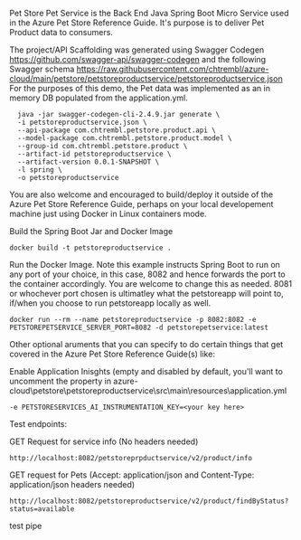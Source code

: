 Pet Store Pet Service is the Back End Java Spring Boot Micro Service used in the Azure Pet Store Reference Guide. It's purpose is to deliver Pet Product data to consumers.

The project/API Scaffolding was generated using Swagger Codegen https://github.com/swagger-api/swagger-codegen and the following Swagger schema https://raw.githubusercontent.com/chtrembl/azure-cloud/main/petstore/petstoreproductservice/petstoreproductservice.json For the purposes of this demo, the Pet data was implemented as an in memory DB populated from the application.yml.

```
  java -jar swagger-codegen-cli-2.4.9.jar generate \
  -i petstoreproductservice.json \
  --api-package com.chtrembl.petstore.product.api \
  --model-package com.chtrembl.petstore.product.model \
  --group-id com.chtrembl.petstore.product \
  --artifact-id petstoreproductservice \
  --artifact-version 0.0.1-SNAPSHOT \
  -l spring \
  -o petstoreproductservice
```
You are also welcome and encouraged to build/deploy it outside of the Azure Pet Store Reference Guide, perhaps on your local developement machine just using Docker in Linux containers mode.

Build the Spring Boot Jar and Docker Image

```docker build -t petstoreproductservice .```

Run the Docker Image. Note this example instructs Spring Boot to run on any port of your choice, in this case, 8082 and hence forwards the port to the container accordingly. You are welcome to change this as needed. 8081 or whochever port chosen is ultimatley what the petstoreapp will point to, if/when you choose to run petstoreapp locally as well.

```docker run --rm --name petstoreproductservice -p 8082:8082 -e PETSTOREPETSERVICE_SERVER_PORT=8082 -d petstorepetservice:latest```

Other optional aruments that you can specify to do certain things that get covered in the Azure Pet Store Reference Guide(s) like:

Enable Application Inisghts (empty and disabled by default, you'll want to uncomment the property in azure-cloud\petstore\petstoreproductservice\src\main\resources\application.yml

```-e PETSTORESERVICES_AI_INSTRUMENTATION_KEY=<your key here>```

Test endpoints:

GET Request for service info (No headers needed)

```http://localhost:8082/petstoreprpductservice/v2/product/info```

GET request for Pets (Accept: application/json and Content-Type: application/json headers needed)

```http://localhost:8082/petstoreproductservice/v2/product/findByStatus?status=available```

test pipe
